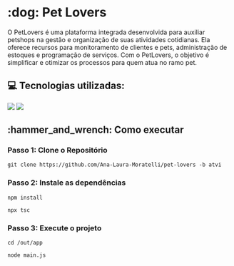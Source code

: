 <h1>:dog: Pet Lovers</h1>
O PetLovers é uma plataforma integrada desenvolvida para auxiliar petshops na gestão e organização de suas atividades cotidianas. Ela oferece recursos para monitoramento de clientes e pets, administração de estoques e programação de serviços. Com o PetLovers, o objetivo é simplificar e otimizar os processos para quem atua no ramo pet.


<h2>💻 Tecnologias utilizadas: </h2>

<div>
    <img src="https://img.shields.io/badge/TypeScript-3178C6?style=for-the-badge&logo=typescript&logoColor=white&color=000000" />
    <img src="https://img.shields.io/badge/Node.js-339933?style=for-the-badge&logo=node.js&logoColor=white&color=000000" />

  

    
</div>
<h2>:hammer_and_wrench: Como executar</h2>

  <h3>Passo 1: Clone o Repositório</h3>
  <pre><code>git clone https://github.com/Ana-Laura-Moratelli/pet-lovers -b atvi</code></pre>

  <h3>Passo 2: Instale as dependências</h3>
  <pre><code>npm install</code></pre>
  <pre><code>npx tsc</code></pre>

  <h3>Passo 3: Execute o projeto</h3>
  <pre><code>cd /out/app</code></pre>
  <pre><code>node main.js</code></pre>
